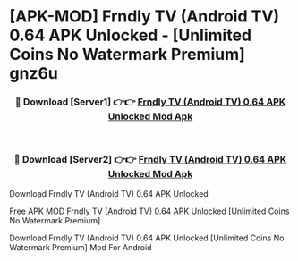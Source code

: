 # [APK-MOD] Frndly TV (Android TV) 0.64 APK Unlocked - [Unlimited Coins No Watermark Premium] gnz6u



<div align="center">
<h3>🔴 Download [Server1] 👉👉 <a href="https://momento.my/?title=Frndly_TV_(Android_TV)_0.64_APK_Unlocked">Frndly TV (Android TV) 0.64 APK Unlocked Mod Apk</a></h3><br>

<h3>🔴 Download [Server2] 👉👉 <a href="https://momento.my/?title=Frndly_TV_(Android_TV)_0.64_APK_Unlocked">Frndly TV (Android TV) 0.64 APK Unlocked Mod Apk</a></h3>
</div>



Download Frndly TV (Android TV) 0.64 APK Unlocked 

Free APK MOD Frndly TV (Android TV) 0.64 APK Unlocked [Unlimited Coins No Watermark Premium]

Download Frndly TV (Android TV) 0.64 APK Unlocked [Unlimited Coins No Watermark Premium] Mod For Android
